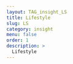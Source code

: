 ```yaml
---
layout: TAG_insight_LS
title: Lifestyle
slug: LS
category: insight
menu: false
order: 1
description: >
  Lifestyle
---
```

